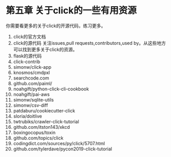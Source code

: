 # 第五章 关于click的一些有用资源 
你需要看更多的关于click的开源代码，练习更多。
1. click的官方文档
2. click的源代码
关注issues,pull requests,contributors,used by。从这些地方可以找到更多关于click的资源。
3. flask的源代码
4. click-contrib
5. simonw/click-app
6. knosmos/cmdpxl
7. searchcode.com
8. github.com/paiml/
9. noahgift/python-click-cli-cookbook
10. noahgift/pai-aws
11. simonw/sqlite-utils
12. simonw/csv-diff
13. patdaburu/cookiecutter-click
14. sloria/doitlive
15. twtrubiks/crawler-click-tutorial
16. github.com/itston143/xkcd
17. boxingocopus/toxin
18. github.com/topics/click
19. codingdict.com/sources/py/click/5707.html
20. github.com/tylerdave/pycon2019-click-tutorial




